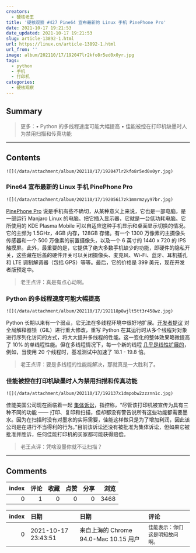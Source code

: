 ```yaml
---
creators:
  - 硬核老王
title: '硬核观察 #427 Pine64 宣布最新的 Linux 手机 PinePhone Pro'
date: 2021-10-17 19:21:53
date_updated: 2021-10-17 19:21:53
slug: article-13892-1.html
url: https://linux.cn/article-13892-1.html
url_from: ''
image: album/202110/17/192047lr2kfo8r5ed0x0yr.jpg
tags:
  - python
  - 手机
  - 打印机
categories:
  - 硬核观察
---
```


## Summary

> 更多：• Python 的多线程速度可能大幅提高 • 佳能被控在打印机缺墨时人为禁用扫描和传真功能

***

<!-- more -->

## Contents

`![](/data/attachment/album/202110/17/192047lr2kfo8r5ed0x0yr.jpg)`

### Pine64 宣布最新的 Linux 手机 PinePhone Pro

`![](/data/attachment/album/202110/17/192056i7zk1mmrmzyy97br.jpg)`

[PinePhone Pro](https://www.pine64.org/pinephonepro/) 说是手机有些不确切，从某种意义上来说，它也是一部电脑，是一部运行 Manjaro Linux 的电脑。把它插入显示器，它就是一台低功耗电脑。它所使用的 KDE Plasma Mobile 可以自适应这种手机显示和桌面显示切换的情况。它的主频为 1.5GHz，4GB 内存，128GB 存储。有一个 1300 万像素的主摄像头传感器和一个 500 万像素的前置摄像头，以及一个 6 英寸的 1440 x 720 的 IPS 触摸屏。此外，最重要的是，它提供了绝大多数手机缺少的功能，即硬件的隐私开关，这些藏在后盖的硬件开关可以关闭摄像头、麦克风、Wi-Fi、蓝牙、耳机插孔和 LTE 调制解调器（包括 GPS）等等。最后，它的价格是 399 美元，现在开发者版预定中。

> 
> 老王点评：真是有点心动啊。
> 
> 
> 

### Python 的多线程速度可能大幅提高

`![](/data/attachment/album/202110/17/192118p8wjlt5tt3r458wz.jpg)`

Python 长期以来有一个弱点，它无法在多线程环境中很好地扩展。[开发者提议](https://mail.python.org/archives/list/python-dev@python.org/thread/ABR2L6BENNA6UPSPKV474HCS4LWT26GY/) 对全局解释器锁（GIL）进行重大修改，重写 Python 在其运行时从多个线程对对象进行序列化访问的方式，将大大提升多线程的性能。这一变化的整体效果略微提高了 10% 的单线程性能。但在多线程情况下，每一个新的线程 [几乎是线性扩展的](https://www.infoworld.com/article/3637073/python-stands-to-lose-its-gil-and-gain-a-lot-of-speed.html)，例如，当使用 20 个线程时，基准测试中加速了 18.1 - 19.8 倍。

> 
> 老王点评：要是多线程的性能能解决，那就真是一大胜利了。
> 
> 
> 

### 佳能被控在打印机缺墨时人为禁用扫描和传真功能

`![](/data/attachment/album/202110/17/192137x1dmpobw2zzznn1c.jpg)`

佳能美国公司现在面临着一起 [集体诉讼](https://www.businessinsider.com/canon-printers-class-action-lawsuit-filed-over-printers-2021-10)，指控称，“尽管该打印机被宣传为具有三种不同的功能 —— 打印、复印和扫描，但却都没有警告说所有这些功能都需要墨水。因为在扫描时没有对墨水的实际需要，佳能这样做只是为了增加利润，因此该公司是在进行不当得利的行为。”目前该诉讼还没有被批准为集体诉讼，但如果它被批准并胜诉，任何佳能打印机的买家都可能获得赔偿。

> 
> 老王点评：凭啥没墨你就不让扫描？
> 
> 
>

***

## Comments


|   index |   评论 |   收藏 |   点赞 |   分享 |   浏览 |
|--------:|-------:|-------:|-------:|-------:|-------:|
|       0 |      1 |      0 |      0 |      0 |   3468 |

|   index | 日期                | 日期                                  | 评论                             |
|--------:|:--------------------|:--------------------------------------|:---------------------------------|
|       0 | 2021-10-17 23:43:51 | 来自上海的 Chrome 94.0-Mac 10.15 用户 | `佳能表示：你们这是明知故问啊。` |
